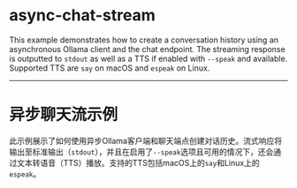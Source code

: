 # async-chat-stream

This example demonstrates how to create a conversation history using an asynchronous Ollama client and the chat endpoint. The streaming response is outputted to `stdout` as well as a TTS if enabled with `--speak` and available. Supported TTS are `say` on macOS and `espeak` on Linux.

----


# 异步聊天流示例

此示例展示了如何使用异步Ollama客户端和聊天端点创建对话历史。流式响应将输出至标准输出（`stdout`），并且在启用了`--speak`选项且可用的情况下，还会通过文本转语音（TTS）播放。支持的TTS包括macOS上的`say`和Linux上的`espeak`。
